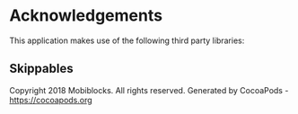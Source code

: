 # Acknowledgements
This application makes use of the following third party libraries:

## Skippables

Copyright 2018 Mobiblocks. All rights reserved.
Generated by CocoaPods - https://cocoapods.org
